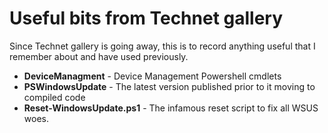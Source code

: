 # Useful bits from Technet gallery 

Since Technet gallery is going away, this is to record anything useful that I remember about
and have used previously.

 * **DeviceManagment** - Device Management Powershell cmdlets
 * **PSWindowsUpdate** - The latest version published prior to it moving to compiled code
 * **Reset-WindowsUpdate.ps1** - The infamous reset script to fix all WSUS woes.
